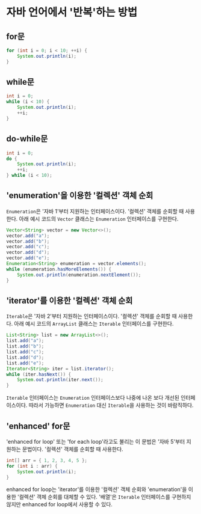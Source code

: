 # 자바 언어에서 '반복'하는 방법

## for문

```java
for (int i = 0; i < 10; ++i) {
    System.out.println(i);
}
```

## while문

```java
int i = 0;
while (i < 10) {
    System.out.println(i);
    ++i;
}
```

## do-while문

```java
int i = 0;
do {
    System.out.println(i);
    ++i;
} while (i < 10);
```

## 'enumeration'을 이용한 '컬렉션' 객체 순회

`Enumeration`은 '자바 1'부터 지원하는 인터페이스이다. '컬렉션' 객체를 순회할 때 사용한다. 아래 예시 코드의 `Vector` 클래스는
`Enumeration` 인터페이스를 구현한다.

```java
Vector<String> vector = new Vector<>();
vector.add("a");
vector.add("b");
vector.add("c");
vector.add("d");
vector.add("e");
Enumeration<String> enumeration = vector.elements();
while (enumeration.hasMoreElements()) {
    System.out.println(enumeration.nextElement());
}
```

## 'iterator'를 이용한 '컬렉션' 객체 순회

`Iterable`은 '자바 2'부터 지원하는 인터페이스이다. '컬렉션' 객체를 순회할 때 사용한다. 아래 예시 코드의 `ArrayList` 클래스는
`Iterable` 인터페이스를 구현한다.

```java
List<String> list = new ArrayList<>();
list.add("a");
list.add("b");
list.add("c");
list.add("d");
list.add("e");
Iterator<String> iter = list.iterator();
while (iter.hasNext()) {
    System.out.println(iter.next());
}
```

`Iterable` 인터페이스는 `Enumeration` 인터페이스보다 나중에 나온 보다 개선된 인터페이스이다. 따라서 가능하면 `Enumeration` 대신 `Iterable`을
사용하는 것이 바람직하다.

## 'enhanced' for문

'enhanced for loop' 또는 'for each loop'라고도 불리는 이 문법은 '자바 5'부터 지원하는 문법이다. '컬렉션' 객체를 순회할 때 사용한다.

```java
int[] arr = { 1, 2, 3, 4, 5 };
for (int i : arr) {
    System.out.println(i);
}
```

enhanced for loop는 'iterator'를 이용한 '컬렉션' 객체 순회와 'enumeration'을 이용한 '컬렉션' 객체 순회를 대체할 수 있다.
'배열'은 `Iterable` 인터페이스를 구현하지 않지만 enhanced for loop에서 사용할 수 있다.
